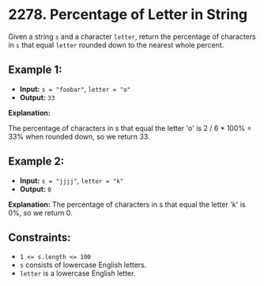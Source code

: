 # 2278. Percentage of Letter in String

Given a string `s` and a character `letter`, return the percentage of characters in `s` that equal `letter` rounded down to the nearest whole percent.

 

## Example 1:

- **Input:** `s = "foobar"`, `letter = "o"`
- **Output:** `33`

**Explanation:**

The percentage of characters in s that equal the letter 'o' is 2 / 6 * 100% = 33% when rounded down, so we return 33.


## Example 2:

- **Input:** `s = "jjjj"`, `letter = "k"`
- **Output:** `0`

**Explanation:**
The percentage of characters in s that equal the letter 'k' is 0%, so we return 0.
 

## Constraints:

- `1 <= s.length <= 100`
- `s` consists of lowercase English letters.
- `letter` is a lowercase English letter.